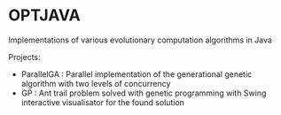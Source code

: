 OPTJAVA
=======

Implementations of various evolutionary computation algorithms in Java

Projects:

- ParallelGA : Parallel implementation of the generational genetic algorithm with two levels of concurrency
- GP : Ant trail problem solved with genetic programming with Swing interactive visualisator for the found solution
